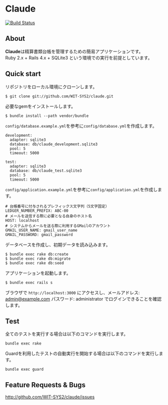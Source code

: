 # Claude

[![Build Status](https://travis-ci.org/WIT-SYS2/claude.png?branch=master)](https://travis-ci.org/WIT-SYS2/claude)

## About

**Claude**は精算書類台帳を管理するための簡易アプリケーションです。<br/>
Ruby 2.x + Rails 4.x + SQLite3 という環境での実行を前提としています。 

## Quick start

リポジトリをローカル環境にクローンします。

    $ git clone git://github.com/WIT-SYS2/claude.git

必要なgemをインストールします。

    $ bundle install --path vendor/bundle

`config/database.example.yml`を参考に`config/database.yml`を作成します。

    development:
      adapter: sqlite3
      database: db/claude_development.sqlite3
      pool: 5
      timeout: 5000
    
    test:
      adapter: sqlite3
      database: db/claude_test.sqlite3
      pool: 5
      timeout: 5000

`config/application.example.yml`を参考に`config/application.yml`を作成します。

    # 台帳番号に付与されるプレフィックス文字列（5文字固定）
    LEDGER_NUMBER_PREFIX: ABC-00
    # メールを送信する際に必要となる自身のホスト名
    HOST: localhost
    # システムからメールを送る際に利用するGMailのアカウント
    GMAIL_USER_NAME: gmail_user_name
    GMAIL_PASSWORD: gmail_password

データベースを作成し、初期データを読み込みます。

    $ bundle exec rake db:create
    $ bundle exec rake db:migrate
    $ bundle exec rake db:seed

アプリケーションを起動します。

    $ bundle exec rails s

ブラウザで `http://localhost:3000` にアクセスし、メールアドレス: admin@example.com パスワード: administrator でログインできることを確認します。

## Test

全てのテストを実行する場合は以下のコマンドを実行します。

    bundle exec rake

Guardを利用したテストの自動実行を開始する場合は以下のコマンドを実行します。

    bundle exec guard

## Feature Requests & Bugs
<http://github.com/WIT-SYS2/claude/issues>
